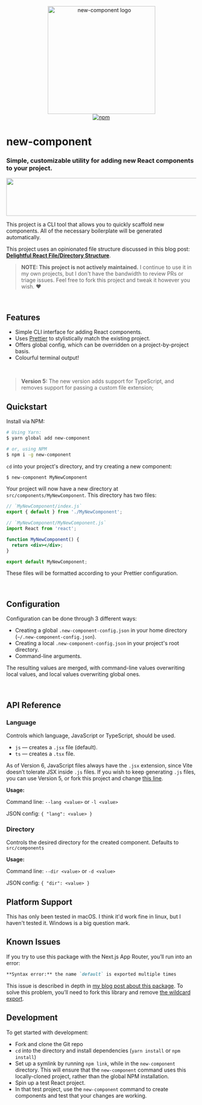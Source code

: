 <p align="center">
  <img src="https://github.com/joshwcomeau/new-component/blob/main/docs/logo@2x.png?raw=true" width="285" height="285" alt="new-component logo">
  <br>
  <a href="https://www.npmjs.org/package/new-component"><img src="https://img.shields.io/npm/v/new-component.svg?style=flat" alt="npm"></a>
</p>

# new-component

### Simple, customizable utility for adding new React components to your project.

<img src="https://github.com/joshwcomeau/new-component/blob/main/docs/divider@2x.png?raw=true" width="888" height="100" role="presentation">

This project is a CLI tool that allows you to quickly scaffold new components. All of the necessary boilerplate will be generated automatically.

This project uses an opinionated file structure discussed in this blog post: [**Delightful React File/Directory Structure**](https://www.joshwcomeau.com/react/file-structure/).

> **NOTE: This project is not actively maintained.** I continue to use it in my own projects, but I don't have the bandwidth to review PRs or triage issues. Feel free to fork this project and tweak it however you wish. ❤️

<br />

## Features

- Simple CLI interface for adding React components.
- Uses [Prettier](https://github.com/prettier/prettier) to stylistically match the existing project.
- Offers global config, which can be overridden on a project-by-project basis.
- Colourful terminal output!

<br />

> **Version 5:** The new version adds support for TypeScript, and removes support for passing a custom file extension;

## Quickstart

Install via NPM:

```bash
# Using Yarn:
$ yarn global add new-component

# or, using NPM
$ npm i -g new-component
```

`cd` into your project's directory, and try creating a new component:

```bash
$ new-component MyNewComponent
```

Your project will now have a new directory at `src/components/MyNewComponent`. This directory has two files:

```jsx
// `MyNewComponent/index.js`
export { default } from './MyNewComponent';
```

```jsx
// `MyNewComponent/MyNewComponent.js`
import React from 'react';

function MyNewComponent() {
  return <div></div>;
}

export default MyNewComponent;
```

These files will be formatted according to your Prettier configuration.

<br />

## Configuration

Configuration can be done through 3 different ways:

- Creating a global `.new-component-config.json` in your home directory (`~/.new-component-config.json`).
- Creating a local `.new-component-config.json` in your project's root directory.
- Command-line arguments.

The resulting values are merged, with command-line values overwriting local values, and local values overwriting global ones.

<br />

## API Reference

### Language

Controls which language, JavaScript or TypeScript, should be used.

- `js` — creates a `.jsx` file (default).
- `ts` — creates a `.tsx` file.

As of Version 6, JavaScript files always have the `.jsx` extension, since Vite doesn’t tolerate JSX inside `.js` files. If you wish to keep generating `.js` files, you can use Version 5, or fork this project and change [this line](https://github.com/joshwcomeau/new-component/blob/main/src/index.js#L54).

**Usage:**

Command line: `--lang <value>` or `-l <value>`

JSON config: `{ "lang": <value> }`
<br />

### Directory

Controls the desired directory for the created component. Defaults to `src/components`

**Usage:**

Command line: `--dir <value>` or `-d <value>`

JSON config: `{ "dir": <value> }`
<br />

## Platform Support

This has only been tested in macOS. I think it'd work fine in linux, but I haven't tested it. Windows is a big question mark.
<br />

## Known Issues

If you try to use this package with the Next.js App Router, you’ll run into an error:

```md
**Syntax error:** the name `default` is exported multiple times
```

This issue is described in depth in [my blog post about this package](https://joshwcomeau.com/react/file-structure/#issues-with-the-app-router). To solve this problem, you’ll need to fork this library and remove [the wildcard export](https://github.com/joshwcomeau/new-component/blob/main/src/index.js#L67).

## Development

To get started with development:

- Fork and clone the Git repo
- `cd` into the directory and install dependencies (`yarn install` or `npm install`)
- Set up a symlink by running `npm link`, while in the `new-component` directory. This will ensure that the `new-component` command uses this locally-cloned project, rather than the global NPM installation.
- Spin up a test React project.
- In that test project, use the `new-component` command to create components and test that your changes are working.
